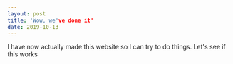 ```yaml
---
layout: post
title: 'Wow, we've done it'
date: 2019-10-13
---
```


I have now actually made this website so I can try to do things. Let's see if this works
